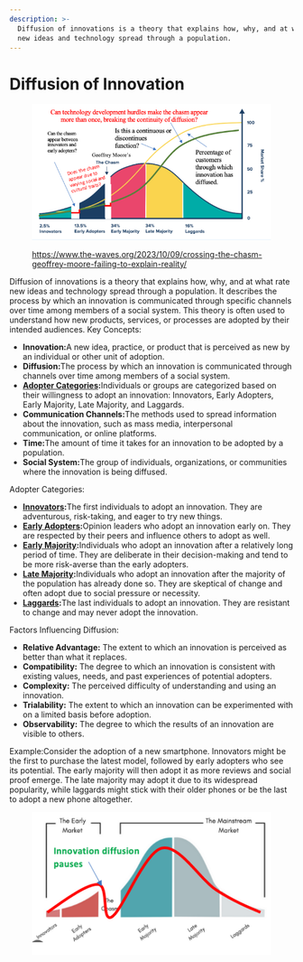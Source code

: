 ```yaml
---
description: >-
  Diffusion of innovations is a theory that explains how, why, and at what rate
  new ideas and technology spread through a population.
---
```


# Diffusion of Innovation

<figure><img src="../../../../.gitbook/assets/Screenshot-2023-10-09-at-12.46.12-PM.png" alt=""><figcaption><p><a href="https://www.the-waves.org/2023/10/09/crossing-the-chasm-geoffrey-moore-failing-to-explain-reality/">https://www.the-waves.org/2023/10/09/crossing-the-chasm-geoffrey-moore-failing-to-explain-reality/</a></p></figcaption></figure>

Diffusion of innovations is a theory that explains how, why, and at what rate new ideas and technology spread through a population. It describes the process by which an innovation is communicated through specific channels over time among members of a social system. This theory is often used to understand how new products, services, or processes are adopted by their intended audiences. Key Concepts:

* **Innovation:**&#x41; new idea, practice, or product that is perceived as new by an individual or other unit of adoption.&#x20;
* **Diffusion:**&#x54;he process by which an innovation is communicated through channels over time among members of a social system.&#x20;
* [**Adopter Categories**](https://www.google.com/search?sca_esv=0341e61adf0435df\&rlz=1C5CHFA_enSG951SG953\&sxsrf=AE3TifNvv3V4gaFSsbM-ABvr9lwwVZRNVg%3A1756733904606\&q=Adopter+Categories\&sa=X\&ved=2ahUKEwiBguXi17ePAxVnRmwGHZCFPRQQxccNegUInQEQAQ\&mstk=AUtExfDcBcq-X4OtSWv316GUb7c0va4TtXVoMgmlQtSqdGsKMRxzsnWrHkWmgv2La01AJUaTS1-6pGclnc6sP_m6dKe-jON_dUKwMLfI3WU2dY81t_94cLRF3puEl3jSKhDw7VaRalG3UJh7lb9Nv7S_-RihGU6feFdsqpb1nb9q8bYahfdEInWeH9u65hby9J7cLBpWvBMpJ_DkxiRo0ByUDoSJbUMG12iDFLubeIVK7xQq6xMbuICwd-e7l57LZgR36T2cWdzvP8J3bae3sAIAs7hF\&csui=3)**:**&#x49;ndividuals or groups are categorized based on their willingness to adopt an innovation: Innovators, Early Adopters, Early Majority, Late Majority, and Laggards.&#x20;
* **Communication Channels:**&#x54;he methods used to spread information about the innovation, such as mass media, interpersonal communication, or online platforms.&#x20;
* **Time:**&#x54;he amount of time it takes for an innovation to be adopted by a population.&#x20;
* **Social System:**&#x54;he group of individuals, organizations, or communities where the innovation is being diffused.&#x20;

Adopter Categories:

* [**Innovators**](https://www.google.com/search?sca_esv=0341e61adf0435df\&rlz=1C5CHFA_enSG951SG953\&sxsrf=AE3TifNvv3V4gaFSsbM-ABvr9lwwVZRNVg%3A1756733904606\&q=Innovators\&sa=X\&ved=2ahUKEwiBguXi17ePAxVnRmwGHZCFPRQQxccNegUIvAEQAQ\&mstk=AUtExfDcBcq-X4OtSWv316GUb7c0va4TtXVoMgmlQtSqdGsKMRxzsnWrHkWmgv2La01AJUaTS1-6pGclnc6sP_m6dKe-jON_dUKwMLfI3WU2dY81t_94cLRF3puEl3jSKhDw7VaRalG3UJh7lb9Nv7S_-RihGU6feFdsqpb1nb9q8bYahfdEInWeH9u65hby9J7cLBpWvBMpJ_DkxiRo0ByUDoSJbUMG12iDFLubeIVK7xQq6xMbuICwd-e7l57LZgR36T2cWdzvP8J3bae3sAIAs7hF\&csui=3)**:**&#x54;he first individuals to adopt an innovation. They are adventurous, risk-taking, and eager to try new things.&#x20;
* [**Early Adopters**](https://www.google.com/search?sca_esv=0341e61adf0435df\&rlz=1C5CHFA_enSG951SG953\&sxsrf=AE3TifNvv3V4gaFSsbM-ABvr9lwwVZRNVg%3A1756733904606\&q=Early+Adopters\&sa=X\&ved=2ahUKEwiBguXi17ePAxVnRmwGHZCFPRQQxccNegUIyQEQAQ\&mstk=AUtExfDcBcq-X4OtSWv316GUb7c0va4TtXVoMgmlQtSqdGsKMRxzsnWrHkWmgv2La01AJUaTS1-6pGclnc6sP_m6dKe-jON_dUKwMLfI3WU2dY81t_94cLRF3puEl3jSKhDw7VaRalG3UJh7lb9Nv7S_-RihGU6feFdsqpb1nb9q8bYahfdEInWeH9u65hby9J7cLBpWvBMpJ_DkxiRo0ByUDoSJbUMG12iDFLubeIVK7xQq6xMbuICwd-e7l57LZgR36T2cWdzvP8J3bae3sAIAs7hF\&csui=3)**:**&#x4F;pinion leaders who adopt an innovation early on. They are respected by their peers and influence others to adopt as well.&#x20;
* [**Early Majority**](https://www.google.com/search?sca_esv=0341e61adf0435df\&rlz=1C5CHFA_enSG951SG953\&sxsrf=AE3TifNvv3V4gaFSsbM-ABvr9lwwVZRNVg%3A1756733904606\&q=Early+Majority\&sa=X\&ved=2ahUKEwiBguXi17ePAxVnRmwGHZCFPRQQxccNegUI7gEQAQ\&mstk=AUtExfDcBcq-X4OtSWv316GUb7c0va4TtXVoMgmlQtSqdGsKMRxzsnWrHkWmgv2La01AJUaTS1-6pGclnc6sP_m6dKe-jON_dUKwMLfI3WU2dY81t_94cLRF3puEl3jSKhDw7VaRalG3UJh7lb9Nv7S_-RihGU6feFdsqpb1nb9q8bYahfdEInWeH9u65hby9J7cLBpWvBMpJ_DkxiRo0ByUDoSJbUMG12iDFLubeIVK7xQq6xMbuICwd-e7l57LZgR36T2cWdzvP8J3bae3sAIAs7hF\&csui=3)**:**&#x49;ndividuals who adopt an innovation after a relatively long period of time. They are deliberate in their decision-making and tend to be more risk-averse than the early adopters.&#x20;
* [**Late Majority**](https://www.google.com/search?sca_esv=0341e61adf0435df\&rlz=1C5CHFA_enSG951SG953\&sxsrf=AE3TifNvv3V4gaFSsbM-ABvr9lwwVZRNVg%3A1756733904606\&q=Late+Majority\&sa=X\&ved=2ahUKEwiBguXi17ePAxVnRmwGHZCFPRQQxccNegUI8AEQAQ\&mstk=AUtExfDcBcq-X4OtSWv316GUb7c0va4TtXVoMgmlQtSqdGsKMRxzsnWrHkWmgv2La01AJUaTS1-6pGclnc6sP_m6dKe-jON_dUKwMLfI3WU2dY81t_94cLRF3puEl3jSKhDw7VaRalG3UJh7lb9Nv7S_-RihGU6feFdsqpb1nb9q8bYahfdEInWeH9u65hby9J7cLBpWvBMpJ_DkxiRo0ByUDoSJbUMG12iDFLubeIVK7xQq6xMbuICwd-e7l57LZgR36T2cWdzvP8J3bae3sAIAs7hF\&csui=3)**:**&#x49;ndividuals who adopt an innovation after the majority of the population has already done so. They are skeptical of change and often adopt due to social pressure or necessity.&#x20;
* [**Laggards**](https://www.google.com/search?sca_esv=0341e61adf0435df\&rlz=1C5CHFA_enSG951SG953\&sxsrf=AE3TifNvv3V4gaFSsbM-ABvr9lwwVZRNVg%3A1756733904606\&q=Laggards\&sa=X\&ved=2ahUKEwiBguXi17ePAxVnRmwGHZCFPRQQxccNegUI-AEQAQ\&mstk=AUtExfDcBcq-X4OtSWv316GUb7c0va4TtXVoMgmlQtSqdGsKMRxzsnWrHkWmgv2La01AJUaTS1-6pGclnc6sP_m6dKe-jON_dUKwMLfI3WU2dY81t_94cLRF3puEl3jSKhDw7VaRalG3UJh7lb9Nv7S_-RihGU6feFdsqpb1nb9q8bYahfdEInWeH9u65hby9J7cLBpWvBMpJ_DkxiRo0ByUDoSJbUMG12iDFLubeIVK7xQq6xMbuICwd-e7l57LZgR36T2cWdzvP8J3bae3sAIAs7hF\&csui=3)**:**&#x54;he last individuals to adopt an innovation. They are resistant to change and may never adopt the innovation.&#x20;

Factors Influencing Diffusion:

* **Relative Advantage:** The extent to which an innovation is perceived as better than what it replaces.&#x20;
* **Compatibility:** The degree to which an innovation is consistent with existing values, needs, and past experiences of potential adopters.&#x20;
* **Complexity:** The perceived difficulty of understanding and using an innovation.&#x20;
* **Trialability:** The extent to which an innovation can be experimented with on a limited basis before adoption.&#x20;
* **Observability:** The degree to which the results of an innovation are visible to others.&#x20;

Example:Consider the adoption of a new smartphone. Innovators might be the first to purchase the latest model, followed by early adopters who see its potential. The early majority will then adopt it as more reviews and social proof emerge. The late majority may adopt it due to its widespread popularity, while laggards might stick with their older phones or be the last to adopt a new phone altogether.&#x20;

<figure><img src="../../../../.gitbook/assets/Screenshot-2023-11-15-at-9.01.41-AM.png" alt=""><figcaption></figcaption></figure>
